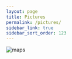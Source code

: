 ```yaml
---
layout: page
title: Pictures
permalink: /pictures/
sidebar_link: true
sidebar_sort_order: 123
---
```


![maps](/assets/)
